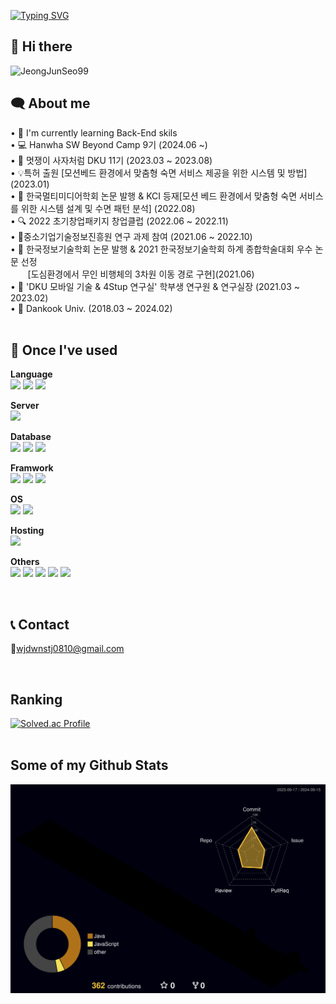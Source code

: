 <!--
![header](https://capsule-render.vercel.app/api?type=waving&reversal=true&color=10:1d6fec,90:06bff0&text=Welcome%20to%20Jun's%20GitHub&fontColor=e7e7e7&fontSize=40&&fontAlign=70&fontAlignY=35)
-->

[![Typing SVG](https://readme-typing-svg.demolab.com?font=Permanent+Marker&size=40&duration=3000&pause=1500&color=2288F7&random=false&width=900&height=100&lines=%F0%9F%8C%8F+Hello%2C+World!+Welcom+to+my+Github+%F0%9F%92%BB)](https://git.io/typing-svg)

## 👋 Hi there 
<p align=left> <img src=https://komarev.com/ghpvc/?username=JeongJunSeo99 alt=JeongJunSeo99 /> </p>

## 🗨️ About me
<p align='left'> 
• 🎍 I'm currently learning Back-End skils
  <br/>
• 💻 Hanwha SW Beyond Camp 9기 (2024.06 ~)
  <br/>
• 🦁 멋쟁이 사자처럼 DKU 11기 (2023.03 ~ 2023.08)
  <br/>
• 💡특허 출원 [모션베드 환경에서 맞춤형 숙면 서비스 제공을 위한 시스템 및 방법] (2023.01)
  <br/>
• 📝 한국멀티미디어학회 논문 발행 & KCI 등재[모션 베드 환경에서 맞춤형 숙면 서비스를 위한 시스템 설계 및 수면 패턴 분석] (2022.08)
  <br/>
• 🔍 2022 초기창업패키지 창업클럽 (2022.06 ~ 2022.11)  
  <br/>
• 🔬중소기업기술정보진흥원 연구 과제 참여 (2021.06 ~ 2022.10)
  <br/>
• 📝 한국정보기술학회 논문 발행 & 2021 한국정보기술학회 하계 종합학술대회 우수 논문 선정 
  <br/>
  &nbsp; &nbsp; &nbsp; &nbsp;[도심환경에서 무인 비행체의 3차원 이동 경로 구현](2021.06)
  <br/>
• 🧪 'DKU 모바일 기술 & 4Stup 연구실' 학부생 연구원 & 연구실장 (2021.03 ~ 2023.02)
  <br/>
• 🏫 Dankook Univ. (2018.03 ~ 2024.02)
 
<br/>
<br/>

## 🔨 Once I've used
<strong>Language</strong>
<br/>
<img src="https://img.shields.io/badge/Java-007396?style=flat-square&logo=java&logoColor=white"/> <img src="https://img.shields.io/badge/JavaScript-F7DF1E?style=flat-square&logo=javascript&logoColor=black"/> <img src="https://img.shields.io/badge/Python-3776AB?style=flat-square&logo=Python&logoColor=white"/>

<strong>Server</strong>
<br/>
<img src="https://img.shields.io/badge/Apache Tomcat-F8DC75?style=flat-square&logo=apachetomcat&logoColor=black"/>

<strong>Database</strong>
<br/>
<img src="https://img.shields.io/badge/MySQL-4479A1?style=flat-square&logo=MySQL&logoColor=white"/> <img src="https://img.shields.io/badge/MongoDB-47A248?style=flat-square&logo=MongoDB&logoColor=white"/>	<img src="https://img.shields.io/badge/Redis-FF4438?style=flat-square&logo=Redis&logoColor=white"/>

<strong>Framwork</strong>
<br/>
<img src="https://img.shields.io/badge/Spring Boot-6DB33F?style=flat-square&logo=springboot&logoColor=white"/> <img src="https://img.shields.io/badge/Node.js-339933?style=flat-square&logo=Node.js&logoColor=white"/> <img src="https://img.shields.io/badge/Express.js-000000?style=flat-square&logo=Express&logoColor=white"/>

<strong>OS</strong>
<br/>
<img src="https://img.shields.io/badge/Ubuntu-E95420?style=flat-square&logo=Ubuntu&logoColor=white"/> <img src="https://img.shields.io/badge/Windows-0078D6?style=flat-square&logo=windows10&logoColor=white"/>

<strong>Hosting</strong>
<br/>
<img src="https://img.shields.io/badge/AWS-FF9900?style=flat-square&logo=amazonwebservices&logoColor=white"/>

<strong>Others</strong>
<br/>
<img src="https://img.shields.io/badge/Notion-000000?style=flat-square&logo=notion&logoColor=white"/> <img src="https://img.shields.io/badge/Postman-FF6C37?style=flat-square&logo=Postman&logoColor=white"/> <img src="https://img.shields.io/badge/GitHub-181717?style=flat-square&logo=GitHub&logoColor=white"/> <img src="https://img.shields.io/badge/Mosquitto-3C5280?style=flat-square&logo=eclipsemosquitto&logoColor=white"/> 
 <img src="https://img.shields.io/badge/Spring Security-6DB33F?style=flat-square&logo=springsecurity&logoColor=white"/>

<br/>

## 📞 Contact 
📧wjdwnstj0810@gmail.com 
<!--
<img src="https://img.shields.io/badge/wjdwnstj0810@gmail.com-EA4335?style=for-the-badge&logo=gmail&logoColor=white"> <img src="https://img.shields.io/badge/www.instagram.com/jjsi_99/-E4405F?style=for-the-badge&logo=instagram&logoColor=white"> <img src="https://img.shields.io/badge/JeongJunSeo99-181717?style=for-the-badge&logo=github&logoColor=white">
-->
<br/>

## Ranking
[![Solved.ac Profile](http://mazassumnida.wtf/api/v2/generate_badge?boj=wnstj0810)](https://solved.ac/wnstj0810/)
<br/>
<br/>

## Some of my Github Stats

![](./profile-3d-contrib/profile-night-rainbow.svg)

